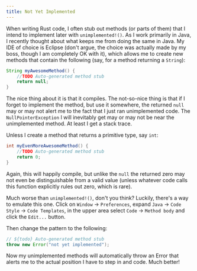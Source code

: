 ```yaml
---
title: Not Yet Implemented
---
```


When writing Rust code, I often stub out methods (or parts of them) that I 
intend to implement later with `unimplemented!()`. As I work primarily in Java, 
I recently thought about what keeps me from doing the same in Java. My IDE of 
choice is Eclipse (don't argue, the choice was actually made by my boss, though 
I am completely OK with it), which allows me to create new methods that contain 
the following (say, for a method returning a `String`):

```java
String myAwesomeMethod() {
    //TODO Auto-generated method stub
    return null;
}
```

The nice thing about it is that it compiles. The not-so-nice thing is that if I 
forget to implement the method, but use it somewhere, the returned `null` may 
or may not alert me to the fact that I just ran unimplemented code. The 
`NullPointerException` I will inevitably get may or may not be near the 
unimplemented method. At least I get a stack trace.

Unless I create a method that returns a primitive type, say `int`:

```java
int myEvenMoreAwesomeMethod() {
    //TODO Auto-generated method stub
    return 0;
}
```

Again, this will happily compile, but unlike the `null` the returned zero may 
not even be distinguishable from a valid value (unless whatever code calls this 
function explicitly rules out zero, which is rare).

Much worse than `unimplemented!()`, don't you think? Luckily, there's a way to 
emulate this one. Click on `Window` → `Preferences`, expand `Java` → `Code 
Style` → `Code Templates`, in the upper area select `Code` → `Method body` and 
click the `Edit...` button.

Then change the pattern to the following:

```java
// ${todo} Auto-generated method stub
throw new Error("not yet implemented");
```

Now my unimplemented methods will automatically throw an Error that alerts me 
to the actual position I have to step in and code. Much better!
